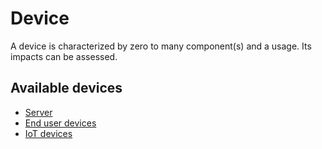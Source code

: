# Device

A device is characterized by zero to many component(s) and a usage. Its impacts can be assessed.

## Available devices

* [Server](server.md)
* [End user devices](terminals_&_peripherals.md)
* [IoT devices](iot_devices.md)

